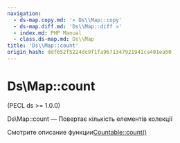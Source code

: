 ```yaml
---
navigation:
  - ds-map.copy.md: '« Ds\\Map::copy'
  - ds-map.diff.md: 'Ds\\Map::diff »'
  - index.md: PHP Manual
  - class.ds-map.md: Ds\\Map
title: 'Ds\\Map::count'
origin_hash: ddf652f5224dc9f1fa9671347921941ca401ea50
---
```

# Ds\\Map::count

(PECL ds >= 1.0.0)

Ds\\Map::count — Повертає кількість елементів колекції

Смотрите описание функции[Countable::count()](countable.count.md)
